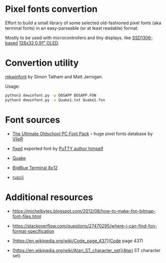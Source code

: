 # Pixel fonts convertion

Effort to build a small library of some selected old-fashioned pixel fonts (aka terminal fonts) in an easy-parseable (or at least readable) format.

Mostly to be used with microcontrollers and tiny displays, like [SSD1306-based](https://github.com/adafruit/Adafruit_SSD1306) [128x32 0.91" OLED](https://github.com/raspberrypi/pico-examples/tree/master/i2c/ssd1306_i2c).


# Convertion utility

[mkwinfont](https://github.com/juanitogan/mkwinfont) by Simon Tatham and Matt Jernigan.

Usage:

```bash
python3 dewinfont.py -p DOSAPP DOSAPP.FON
python3 dewinfont.py -o Quake1.txt Quake1.fon
```


# Font sources

- [The Ultimate Oldschool PC Font Pack](https://int10h.org/oldschool-pc-fonts/) – huge pixel fonts database by [VileR](https://www.youtube.com/user/x86VileR/videos)

- [fixed](https://www.chiark.greenend.org.uk/%7Esgtatham/fonts/) exported font by [PuTTY author himself](https://www.chiark.greenend.org.uk/~sgtatham/)

- [Quake](https://quakewiki.org/wiki/Quake_font)

- [BigBlue Terminal 8x12](https://int10h.org/blog/2015/12/bigblue-terminal-oldschool-fixed-width-font/)

- [ruscii](https://plugring.farmanager.com/plugin.php?pid=345&l=ru)


# Additional resources

- https://michelbytes.blogspot.com/2012/08/how-to-make-fon-bitmap-font-files.html

- https://stackoverflow.com/questions/27470295/where-i-can-find-fon-format-specification

- [https://en.wikipedia.org/wiki/Code_page_437](Code page 437)

- [https://en.wikipedia.org/wiki/Atari_ST_character_set](Atari ST character set)

